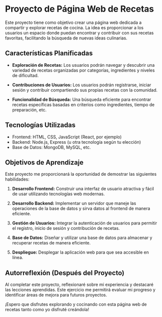 # Proyecto de Página Web de Recetas

Este proyecto tiene como objetivo crear una página web dedicada a compartir y explorar recetas de cocina. La idea es proporcionar a los usuarios un espacio donde puedan encontrar y contribuir con sus recetas favoritas, facilitando la búsqueda de nuevas ideas culinarias.

## Características Planificadas

- **Exploración de Recetas:** Los usuarios podrán navegar y descubrir una variedad de recetas organizadas por categorías, ingredientes y niveles de dificultad.

- **Contribuciones de Usuarios:** Los usuarios podrán registrarse, iniciar sesión y contribuir compartiendo sus propias recetas con la comunidad.

- **Funcionalidad de Búsqueda:** Una búsqueda eficiente para encontrar recetas específicas basadas en criterios como ingredientes, tiempo de preparación, etc.

## Tecnologías Utilizadas

- Frontend: HTML, CSS, JavaScript (React, por ejemplo)
- Backend: Node.js, Express (u otra tecnología según tu elección)
- Base de Datos: MongoDB, MySQL, etc.

## Objetivos de Aprendizaje

Este proyecto me proporcionará la oportunidad de demostrar las siguientes habilidades:

1. **Desarrollo Frontend:** Construir una interfaz de usuario atractiva y fácil de usar utilizando tecnologías web modernas.

2. **Desarrollo Backend:** Implementar un servidor que maneje las operaciones de la base de datos y sirva datos al frontend de manera eficiente.

3. **Gestión de Usuarios:** Integrar la autenticación de usuarios para permitir el registro, inicio de sesión y contribución de recetas.

4. **Base de Datos:** Diseñar y utilizar una base de datos para almacenar y recuperar recetas de manera eficiente.

5. **Despliegue:** Desplegar la aplicación web para que sea accesible en línea.

## Autorreflexión (Después del Proyecto)

Al completar este proyecto, reflexionaré sobre mi experiencia y destacaré las lecciones aprendidas. Este ejercicio me permitirá evaluar mi progreso y identificar áreas de mejora para futuros proyectos.

¡Espero que disfrutes explorando y cocinando con esta página web de recetas tanto como yo disfruté creándola!
